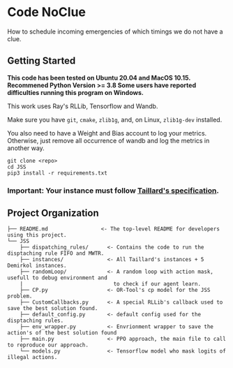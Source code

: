 # Code NoClue
How to schedule incoming emergencies of which timings we do not have a clue.

Getting Started
------------

**This code has been tested on Ubuntu 20.04 and MacOS 10.15. Recommened Python Version >= 3.8 
Some users have reported difficulties running this program on Windows.**

This work uses Ray's RLLib, Tensorflow and Wandb.

Make sure you have `git`, `cmake`, `zlib1g`, and, on Linux, `zlib1g-dev` installed.

You also need to have a Weight and Bias account to log your metrics. 
Otherwise, just remove all occurrence of wandb and log the metrics in another way.


```shell
git clone <repo>
cd JSS
pip3 install -r requirements.txt
```

### Important: Your instance must follow [Taillard's specification](http://jobshop.jjvh.nl/explanation.php#taillard_def). 

Project Organization
------------

    ├── README.md                 <- The top-level README for developers using this project.
    └── JSS
        ├── dispatching_rules/      <- Contains the code to run the disptaching rule FIFO and MWTR.
        ├── instances/              <- All Taillard's instances + 5 Demirkol instances.
        ├── randomLoop/             <- A random loop with action mask, usefull to debug environment and
        |                             to check if our agent learn.
        ├── CP.py                   <- OR-Tool's cp model for the JSS problem.
        ├── CustomCallbacks.py      <- A special RLLib's callback used to save the best solution found.
        ├── default_config.py       <- default config used for the disptaching rules.
        ├── env_wrapper.py          <- Envrionment wrapper to save the action's of the best solution found
        ├── main.py                 <- PPO approach, the main file to call to reproduce our approach.
        └── models.py               <- Tensorflow model who mask logits of illegal actions.

